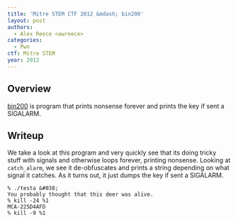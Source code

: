 ```yaml
---
title: 'Mitre STEM CTF 2012 &mdash; bin200'
layout: post
authors:
  - Alex Reece <awreece>
categories:
  - Pwn
ctf: Mitre STEM
year: 2012
---
```

## Overview

[bin200][1] is program that prints nonsense forever and prints the key if sent a SIGALARM.

<!--more-->

## Writeup

We take a look at this program and very quickly see that its doing tricky stuff with signals and otherwise loops forever, printing nonsense. Looking at `catch_alarm`, we see it de-obfuscates and prints a string depending on what signal it catches. As it turns out, it just dumps the key if sent a SIGALARM.

```
% ./testa &#038;
You probably thought that this deer was alive.
% kill -24 %1
MCA-225D4AFD
% kill -9 %1
```

 [1]: http://ppp.cylab.cmu.edu/wordpress/wp-content/uploads/2012/07/bin200.tar.gz